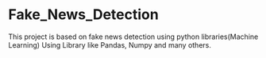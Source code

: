 # Fake_News_Detection
This project is based on fake news detection using python libraries(Machine Learning)
Using Library like Pandas, Numpy and many others.

